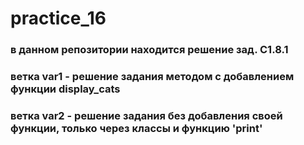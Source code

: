 # practice_16
### в данном репозитории находится решение зад. C1.8.1
### ветка var1 - решение задания методом с добавлением функции display_cats
### ветка var2 - решение задания без добавления своей функции, только через классы и функцию 'print'
